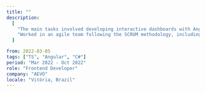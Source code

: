 ```yaml
---
title: ""
description:
  [
    "The main tasks involved developing interactive dashboards with Angular and TypeScript, ensuring visual consistency and adaptability, as well as implementing real-time updates using WebSockets and unit testing with Jest.",
    "Worked in an agile team following the SCRUM methodology, including daily stand-ups, sprints, board usage, and story points. Collaborated with Product Owners (POs), Quality Assurance (QAs), Tech Leads (TLs), and both Back-End and Front-End Developers",
  ]

from: 2022-03-05
tags: ["TS", "Angular", "C#"]
period: "Mar 2022 - Oct 2022"
role: "Frontend Developer"
company: "AEVO"
locale: "Vitória, Brazil"
---
```

